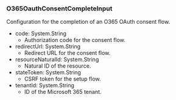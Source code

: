 ### O365OauthConsentCompleteInput
Configuration for the completion of an O365 OAuth consent flow.

- code: System.String
  - Authorization code for the consent flow.
- redirectUrl: System.String
  - Redirect URL for the consent flow.
- resourceNaturalId: System.String
  - Natural ID of the resource.
- stateToken: System.String
  - CSRF token for the setup flow.
- tenantId: System.String
  - ID of the Microsoft 365 tenant.
